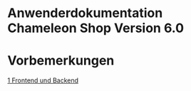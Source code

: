Anwenderdokumentation Chameleon Shop Version 6.0
=======


# Vorbemerkungen

[1 Frontend und Backend](./2_frontend_und_backend.md)

